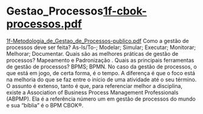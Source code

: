 # Gestao_Processos[1f-cbok-processos.pdf](https://github.com/ROSILENE05/Gestao_Processos/files/11790607/1f-cbok-processos.pdf)
[1f-Metodologia_de_Gestao_de_Processos-publico.pdf](https://github.com/ROSILENE05/Gestao_Processos/files/11790609/1f-Metodologia_de_Gestao_de_Processos-publico.pdf)
Como a gestão de processos deve ser feita?
As-Is/To-;
Modelar;
Simular;
Executar;
Monitorar;
Melhorar;
Documentar.
Quais são as melhores práticas de gestão de processos?
Mapeamento e
Padronização
.
Quais as principais ferramentas de gestão de processos?
BPMS;
BPMN.
No caso da gestão de processos, o que está em jogo, de certa forma, é o tempo. A diferença é que o foco está na melhoria do que se faz entre o início de uma atividade até o seu término. O assunto é extenso, tanto é que, para referenciar melhor a disciplina, existe a Association of Business Process Management Professionals (ABPMP). Ela é a referência número um em gestão de processos do mundo e sua “bíblia” é o BPM CBOK®.
